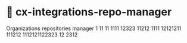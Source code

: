 # 🎯 cx-integrations-repo-manager
Organizations repositories manager
1
11
11
1111
12323
11212
1111
12121211
111212
1112121122323
12
2312
